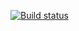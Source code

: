 [![Build status](https://ci.appveyor.com/api/projects/status/nlp9x1wj04rj27oe/branch/main?svg=true)](https://ci.appveyor.com/project/MariiaNS/api/branch/main)
